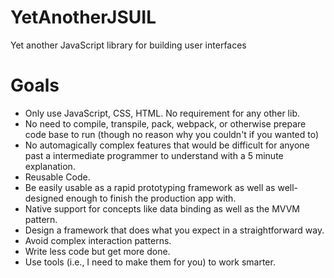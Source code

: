 # YetAnotherJSUIL
Yet another JavaScript library for building user interfaces

# Goals 
*	Only use JavaScript, CSS, HTML. No requirement for any other lib.
*	No need to compile, transpile, pack, webpack, or otherwise prepare code base to run (though no reason why you couldn't if you wanted to)
*	No automagically complex features that would be difficult for anyone past a intermediate programmer to understand with a 5 minute explanation.
*	Reusable Code.
*	Be easily usable as a rapid prototyping framework as well as well-designed enough to finish the production app with.
*	Native support for concepts like data binding as well as the MVVM pattern.
*	Design a framework that does what you expect in a straightforward way.
*	Avoid complex interaction patterns.
*	Write less code but get more done.
*	Use tools (i.e., I need to make them for you) to work smarter.



